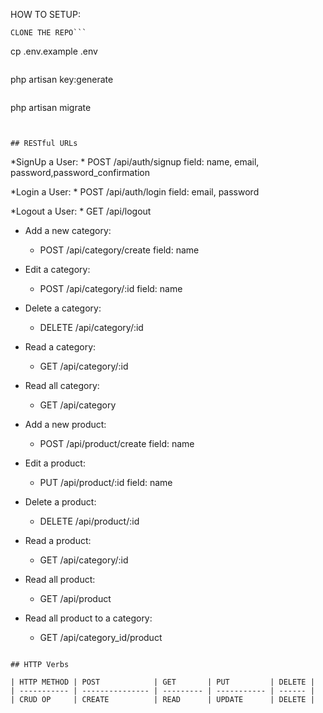 
HOW TO SETUP:
```
CLONE THE REPO```
```
 cp .env.example .env
```
```
 php artisan key:generate
```
```
 php artisan migrate
```
```

```

## RESTful URLs
```
*SignUp a User:
    * POST /api/auth/signup
      field: name, email, password,password_confirmation
      
*Login a User:
    * POST /api/auth/login
      field: email, password
      
*Logout a User:
    * GET /api/logout
     
* Add a new category:
    * POST /api/category/create
     field: name
     
* Edit a category:
    * POST /api/category/:id
     field: name
     
* Delete a category:
    * DELETE /api/category/:id
    
* Read a category:
    * GET /api/category/:id 

* Read all category:
    * GET /api/category
    
    
* Add a new product:
    * POST /api/product/create
     field: name
     
* Edit a product:
    * PUT /api/product/:id
     field: name
     
* Delete a product:
    * DELETE /api/product/:id
    
* Read a product:
    * GET /api/category/:id 

* Read all product:
    * GET /api/product
    
* Read all product to a category:
    * GET /api/category_id/product
```

## HTTP Verbs

| HTTP METHOD | POST            | GET       | PUT         | DELETE |
| ----------- | --------------- | --------- | ----------- | ------ |
| CRUD OP     | CREATE          | READ      | UPDATE      | DELETE |


